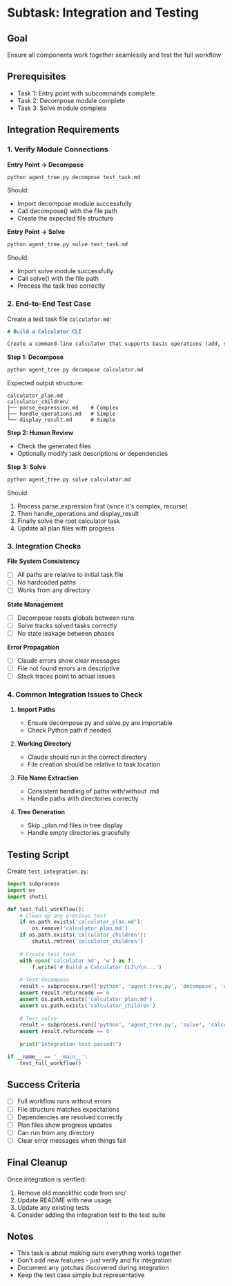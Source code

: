 # Subtask: Integration and Testing

## Goal
Ensure all components work together seamlessly and test the full workflow

## Prerequisites
- Task 1: Entry point with subcommands complete
- Task 2: Decompose module complete  
- Task 3: Solve module complete

## Integration Requirements

### 1. Verify Module Connections

**Entry Point → Decompose**
```bash
python agent_tree.py decompose test_task.md
```
Should:
- Import decompose module successfully
- Call decompose() with the file path
- Create the expected file structure

**Entry Point → Solve**
```bash
python agent_tree.py solve test_task.md
```
Should:
- Import solve module successfully
- Call solve() with the file path
- Process the task tree correctly

### 2. End-to-End Test Case

Create a test task file `calculator.md`:
```markdown
# Build a Calculator CLI

Create a command-line calculator that supports basic operations (add, subtract, multiply, divide) and can handle multiple numbers in one expression.
```

**Step 1: Decompose**
```bash
python agent_tree.py decompose calculator.md
```

Expected output structure:
```
calculator_plan.md
calculator_children/
├── parse_expression.md    # Complex
├── handle_operations.md   # Simple
└── display_result.md      # Simple
```

**Step 2: Human Review**
- Check the generated files
- Optionally modify task descriptions or dependencies

**Step 3: Solve**
```bash
python agent_tree.py solve calculator.md
```

Should:
1. Process parse_expression first (since it's complex, recurse)
2. Then handle_operations and display_result
3. Finally solve the root calculator task
4. Update all plan files with progress

### 3. Integration Checks

**File System Consistency**
- [ ] All paths are relative to initial task file
- [ ] No hardcoded paths
- [ ] Works from any directory

**State Management**
- [ ] Decompose resets globals between runs
- [ ] Solve tracks solved tasks correctly
- [ ] No state leakage between phases

**Error Propagation**
- [ ] Claude errors show clear messages
- [ ] File not found errors are descriptive
- [ ] Stack traces point to actual issues

### 4. Common Integration Issues to Check

1. **Import Paths**
   - Ensure decompose.py and solve.py are importable
   - Check Python path if needed

2. **Working Directory**
   - Claude should run in the correct directory
   - File creation should be relative to task location

3. **File Name Extraction**
   - Consistent handling of paths with/without .md
   - Handle paths with directories correctly

4. **Tree Generation**
   - Skip _plan.md files in tree display
   - Handle empty directories gracefully

## Testing Script

Create `test_integration.py`:
```python
import subprocess
import os
import shutil

def test_full_workflow():
    # Clean up any previous test
    if os.path.exists('calculator_plan.md'):
        os.remove('calculator_plan.md')
    if os.path.exists('calculator_children'):
        shutil.rmtree('calculator_children')
    
    # Create test task
    with open('calculator.md', 'w') as f:
        f.write('# Build a Calculator CLI\n\n...')
    
    # Test decompose
    result = subprocess.run(['python', 'agent_tree.py', 'decompose', 'calculator.md'])
    assert result.returncode == 0
    assert os.path.exists('calculator_plan.md')
    assert os.path.exists('calculator_children')
    
    # Test solve
    result = subprocess.run(['python', 'agent_tree.py', 'solve', 'calculator.md'])
    assert result.returncode == 0
    
    print("Integration test passed!")

if __name__ == '__main__':
    test_full_workflow()
```

## Success Criteria
- [ ] Full workflow runs without errors
- [ ] File structure matches expectations
- [ ] Dependencies are resolved correctly
- [ ] Plan files show progress updates
- [ ] Can run from any directory
- [ ] Clear error messages when things fail

## Final Cleanup
Once integration is verified:
1. Remove old monolithic code from src/
2. Update README with new usage
3. Update any existing tests
4. Consider adding the integration test to the test suite

## Notes
- This task is about making sure everything works together
- Don't add new features - just verify and fix integration
- Document any gotchas discovered during integration
- Keep the test case simple but representative